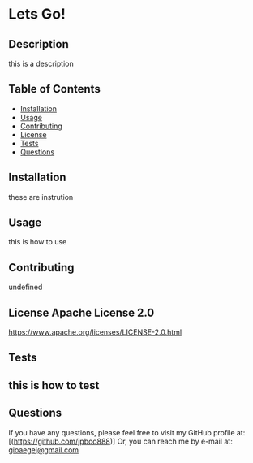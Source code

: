 # Lets Go!

  ## Description
  this is a description
  ## Table of Contents
  - [Installation](#installation)
  - [Usage](#usage)
  - [Contributing](#contributing)
  - [License](#license)
  - [Tests](#tests)
  - [Questions](#questions)
  ## Installation
  these are instrution
  ## Usage
  this is how to use
  ## Contributing
  undefined
  ## License Apache License 2.0
  https://www.apache.org/licenses/LICENSE-2.0.html
  ## Tests
  this is how to test
  ---
  ## Questions
  If you have any questions, please feel free to visit my GitHub profile at: [(https://github.com/jpboo888)]
  Or, you can reach me by e-mail at: gioaegej@gmail.com

